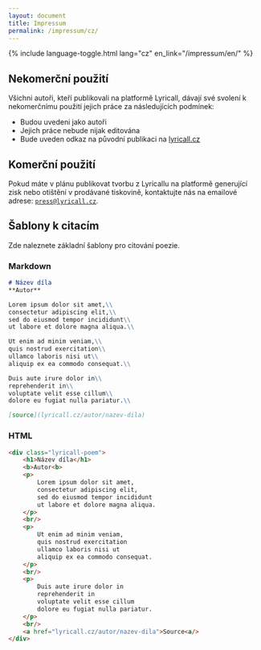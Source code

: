 ```yaml
---
layout: document
title: Impressum
permalink: /impressum/cz/
---
```


{% include language-toggle.html lang="cz" en_link="/impressum/en/" %}

## Nekomerční použití
Všichni autoři, kteří publikovali na platformě Lyricall, dávají své svolení k 
nekomerčnímu použití jejich práce za následujících podmínek:

- Budou uvedeni jako autoři
- Jejich práce nebude nijak editována
- Bude uveden odkaz na původní publikaci na [lyricall.cz](lyricall.cz)

## Komerční použití
Pokud máte v plánu publikovat tvorbu z Lyricallu na platformě generující zisk nebo
otištění v prodávané tiskovině, kontaktujte nás na emailové adrese: 
[`press@lyricall.cz`](mailto:press@lyricall.cz).

## Šablony k citacím
Zde naleznete základní šablony pro citování poezie.

### Markdown
```markdown
# Název díla
**Autor**

Lorem ipsum dolor sit amet,\\
consectetur adipiscing elit,\\
sed do eiusmod tempor incididunt\\
ut labore et dolore magna aliqua.\\

Ut enim ad minim veniam,\\
quis nostrud exercitation\\
ullamco laboris nisi ut\\
aliquip ex ea commodo consequat.\\

Duis aute irure dolor in\\
reprehenderit in\\
voluptate velit esse cillum\\
dolore eu fugiat nulla pariatur.\\

[source](lyricall.cz/autor/nazev-dila)
```

### HTML
```html
<div class="lyricall-poem">
	<h1>Název díla</h1>
	<b>Autor<b>
	<p>
		Lorem ipsum dolor sit amet,
		consectetur adipiscing elit,
		sed do eiusmod tempor incididunt
		ut labore et dolore magna aliqua.
	</p>
	<br/>
	<p>
		Ut enim ad minim veniam,
		quis nostrud exercitation
		ullamco laboris nisi ut
		aliquip ex ea commodo consequat.
	</p>
	<br/>
	<p>
		Duis aute irure dolor in
		reprehenderit in
		voluptate velit esse cillum
		dolore eu fugiat nulla pariatur.
	</p>
	<br/>
	<a href="lyricall.cz/autor/nazev-dila">Source<a/>
</div>
```


